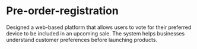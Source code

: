 # Pre-order-registration
Designed a web-based platform that allows users to vote for their preferred device to be included in an upcoming sale. The system helps businesses understand customer preferences before launching products.
